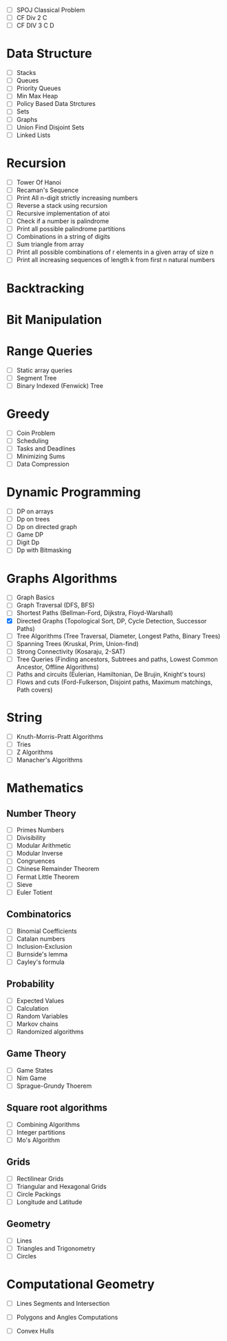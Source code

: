 - [ ] SPOJ Classical Problem
- [ ] CF Div 2 C
- [ ] CF DIV 3 C D

# Data Structure
- [ ] Stacks
- [ ] Queues
- [ ] Priority Queues
- [ ] Min Max Heap
- [ ] Policy Based Data Strctures
- [ ] Sets
- [ ] Graphs
- [ ] Union Find Disjoint Sets
- [ ] Linked Lists

# Recursion
- [ ] Tower Of Hanoi
- [ ] Recaman's Sequence
- [ ] Print All n-digit strictly increasing numbers
- [ ] Reverse a stack using recursion
- [ ] Recursive implementation of atoi
- [ ] Check if a number is palindrome
- [ ] Print all possible palindrome partitions
- [ ] Combinations in a string of digits
- [ ] Sum triangle from array
- [ ] Print all possible combinations of r elements in a given array of size n
- [ ] Print all increasing sequences of length k from first n natural numbers

# Backtracking

# Bit Manipulation

# Range Queries
- [ ] Static array queries
- [ ] Segment Tree
- [ ] Binary Indexed (Fenwick) Tree

# Greedy
- [ ] Coin Problem
- [ ] Scheduling
- [ ] Tasks and Deadlines
- [ ] Minimizing Sums
- [ ] Data Compression

# Dynamic Programming
- [ ] DP on arrays
- [ ] Dp on trees
- [ ] Dp on directed graph
- [ ] Game DP
- [ ] Digit Dp
- [ ] Dp with Bitmasking

# Graphs Algorithms
- [ ] Graph Basics
- [ ] Graph Traversal (DFS, BFS)
- [ ] Shortest Paths (Bellman-Ford, Dijkstra, Floyd-Warshall)
- [X] Directed Graphs (Topological Sort, DP, Cycle Detection, Successor Paths)
- [ ] Tree Algorithms (Tree Traversal, Diameter, Longest Paths, Binary Trees)
- [ ] Spanning Trees (Kruskal, Prim, Union-find)
- [ ] Strong Connectivity (Kosaraju, 2-SAT)
- [ ] Tree Queries (Finding ancestors, Subtrees and paths, Lowest Common Ancestor, Offline Algorithms)
- [ ] Paths and circuits (Eulerian, Hamiltonian, De Brujin, Knight's tours)
- [ ] Flows and cuts (Ford-Fulkerson, Disjoint paths, Maximum matchings, Path covers)

# String
- [ ] Knuth-Morris-Pratt Algorithms
- [ ] Tries
- [ ] Z Algorithms
- [ ] Manacher's Algorithms

# Mathematics
## Number Theory
- [ ] Primes Numbers
- [ ] Divisibility
- [ ] Modular Arithmetic
- [ ] Modular Inverse
- [ ] Congruences
- [ ] Chinese Remainder Theorem
- [ ] Fermat Little Theorem
- [ ] Sieve
- [ ] Euler Totient

## Combinatorics
- [ ] Binomial Coefficients
- [ ] Catalan numbers
- [ ] Inclusion-Exclusion
- [ ] Burnside's lemma
- [ ] Cayley's formula

## Probability
- [ ] Expected Values
- [ ] Calculation
- [ ] Random Variables
- [ ] Markov chains
- [ ] Randomized algorithms

## Game Theory
- [ ] Game States
- [ ] Nim Game
- [ ] Sprague-Grundy Thoerem

## Square root algorithms
- [ ] Combining Algorithms
- [ ] Integer partitions
- [ ] Mo's Algorithm

## Grids
- [ ] Rectilinear Grids
- [ ] Triangular and Hexagonal Grids
- [ ] Circle Packings
- [ ] Longitude and Latitude

## Geometry
- [ ] Lines
- [ ] Triangles and Trigonometry
- [ ] Circles

# Computational Geometry
- [ ] Lines Segments and Intersection
- [ ] Polygons and Angles Computations
- [ ] Convex Hulls

